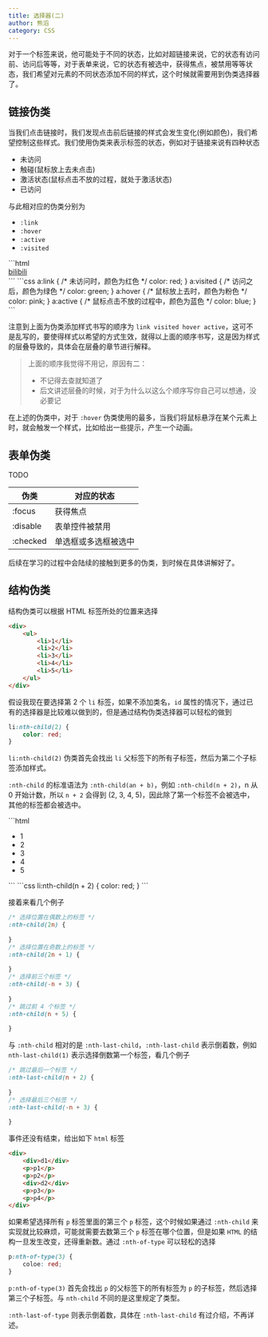 ```yaml
---
title: 选择器(二)
author: 熊滔
category: CSS
---
```


对于一个标签来说，他可能处于不同的状态，比如对超链接来说，它的状态有访问前、访问后等等，对于表单来说，它的状态有被选中，获得焦点，被禁用等等状态，我们希望对元素的不同状态添加不同的样式，这个时候就需要用到伪类选择器了。

## 链接伪类

当我们点击链接时，我们发现点击前后链接的样式会发生变化(例如颜色)，我们希望控制这些样式。我们使用伪类来表示标签的状态，例如对于链接来说有四种状态

- 未访问
- 触碰(鼠标放上去未点击)
- 激活状态(鼠标点击不放的过程，就处于激活状态)
- 已访问

与此相对应的伪类分别为

- `:link`
- `:hover`
- `:active`
- `:visited`

<CodeGroup>
<CodeGroupItem title="html" active>
```html
<div>
    <a href="http://www.bilibili.com" target="_blank">bilibili</a>
</div>
```
</CodeGroupItem>

<CodeGroupItem title="css">
```css
a:link {
    /* 未访问时，颜色为红色 */
    color: red;
}
a:visited {
    /* 访问之后，颜色为绿色 */
    color: green;
}
a:hover {
    /* 鼠标放上去时，颜色为粉色 */
    color: pink;
}
a:active {
    /* 鼠标点击不放的过程中，颜色为蓝色 */
    color: blue;
}
```
</CodeGroupItem>
</CodeGroup>

<DisplayBox>
<CSS-Demo-09></CSS-Demo-09>
</DisplayBox>

注意到上面为伪类添加样式书写的顺序为 `link visited hover active`，这可不是乱写的，要使得样式以希望的方式生效，就得以上面的顺序书写，这是因为样式的层叠导致的，具体会在层叠的章节进行解释。

> 上面的顺序我觉得不用记，原因有二：
>
> - 不记得去查就知道了
> - 后文讲述层叠的时候，对于为什么以这么个顺序写你自己可以想通，没必要记

在上述的伪类中，对于 `:hover` 伪类使用的最多，当我们将鼠标悬浮在某个元素上时，就会触发一个样式，比如给出一些提示，产生一个动画。

## 表单伪类

TODO

| 伪类     | 对应的状态           |
| -------- | -------------------- |
| :focus   | 获得焦点             |
| :disable | 表单控件被禁用       |
| :checked | 单选框或多选框被选中 |

后续在学习的过程中会陆续的接触到更多的伪类，到时候在具体讲解好了。

## 结构伪类

结构伪类可以根据 HTML 标签所处的位置来选择

```html
<div>
    <ul>
        <li>1</li>
        <li>2</li>
        <li>3</li>
        <li>4</li>
        <li>5</li>
    </ul>
</div>
```

假设我现在要选择第 2 个 `li` 标签，如果不添加类名，`id` 属性的情况下，通过已有的选择器是比较难以做到的，但是通过结构伪类选择器可以轻松的做到

```css
li:nth-child(2) {
    color: red;
}
```

<DisplayBox>

<CSS-Demo-10></CSS-Demo-10>

</DisplayBox>

`li:nth-child(2)` 伪类首先会找出 `li` 父标签下的所有子标签，然后为第二个子标签添加样式。

`:nth-child` 的标准语法为 `:nth-child(an + b)`，例如 `:nth-child(n + 2)`，n 从 0 开始计数，所以 `n + 2` 会得到 (2, 3, 4, 5)，因此除了第一个标签不会被选中，其他的标签都会被选中。

<CodeGroup>
<CodeGroupItem title="html" active>
```html
<div>
    <ul>
        <li>1</li>
        <li>2</li>
        <li>3</li>
        <li>4</li>
        <li>5</li>
    </ul>
</div>
```
</CodeGroupItem>

<CodeGroupItem title="css">
```css
li:nth-child(n + 2) {
    color: red;
}
```
</CodeGroupItem>
</CodeGroup>


<DisplayBox>

<CSS-Demo-11></CSS-Demo-11>

</DisplayBox>

接着来看几个例子

```css
/* 选择位置在偶数上的标签 */
:nth-child(2n) {
    
}
/* 选择位置在奇数上的标签 */
:nth-child(2n + 1) {
    
}
/* 选择前三个标签 */
:nth-child(-n + 3) {
    
}
/* 跳过前 4 个标签 */
:nth-child(n + 5) {
    
}
```

与 `:nth-child` 相对的是 `:nth-last-child`，`:nth-last-child` 表示倒着数，例如 `nth-last-child(1)` 表示选择倒数第一个标签，看几个例子

```css
/* 跳过最后一个标签 */
:nth-last-child(n + 2) {
    
}
/* 选择最后三个标签 */
:nth-last-child(-n + 3) {
    
}
```

事件还没有结束，给出如下 `html` 标签

```html
<div>
    <div>d1</div>
    <p>p1</p>
    <p>p2</p>
    <div>d2</div>
    <p>p3</p>
    <p>p4</p>
</div>
```

如果希望选择所有 `p` 标签里面的第三个 `p` 标签，这个时候如果通过 `:nth-child` 来实现就比较麻烦，可能就需要去数第三个 `p` 标签在哪个位置，但是如果 `HTML` 的结构一旦发生改变，还得重新数。通过 `:nth-of-type` 可以轻松的选择

```css
p:nth-of-type(3) {
    coloe: red;
}
```

`p:nth-of-type(3)` 首先会找出 `p` 的父标签下的所有标签为 `p` 的子标签，然后选择第三个子标签。与 `nth-child` 不同的是这里规定了类型。

<DisplayBox>

<CSS-Demo-12></CSS-Demo-12>

</DisplayBox>

`:nth-last-of-type` 则表示倒着数，具体在 `:nth-last-child` 有过介绍，不再详述。

<Disqus />